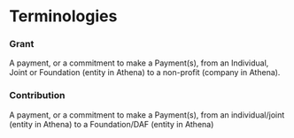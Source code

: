 # Terminologies

### Grant
A payment, or a commitment to make a Payment(s), from an Individual, Joint or Foundation (entity in Athena) to a non-profit (company in Athena).  

### Contribution
A payment, or a commitment to make a Payment(s), from an individual/joint (entity in Athena) to a Foundation/DAF (entity in Athena) 

